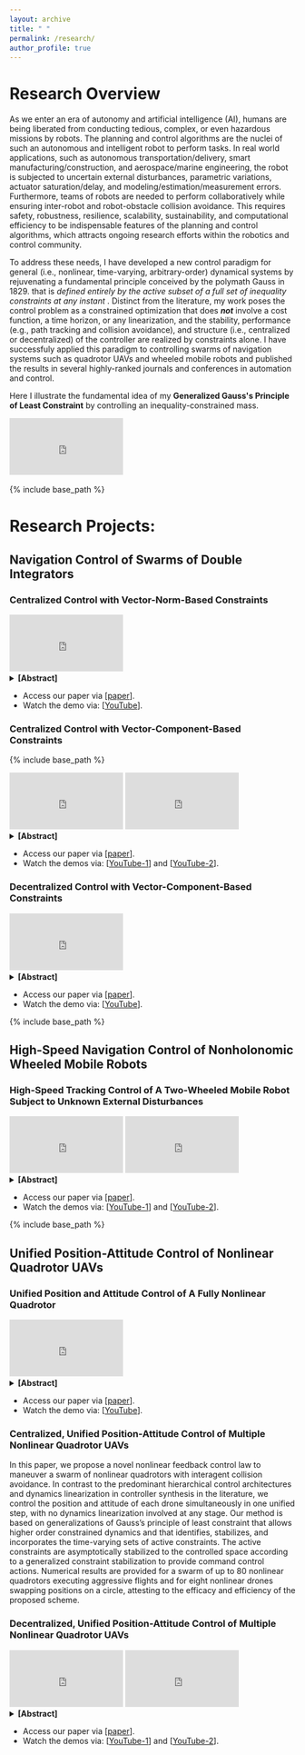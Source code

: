 ```yaml
---
layout: archive
title: " "
permalink: /research/
author_profile: true
---
```


# Research Overview 

As we enter an era of autonomy and artificial intelligence (AI), humans are being liberated from conducting tedious, complex, or even hazardous missions by robots. The planning and control algorithms are the nuclei of such an autonomous and intelligent robot to perform tasks. In real world applications, such as autonomous transportation/delivery, smart manufacturing/construction, and aerospace/marine engineering, the robot is subjected to uncertain external disturbances, parametric variations, actuator saturation/delay, and modeling/estimation/measurement errors. Furthermore, teams of robots are needed to perform collaboratively while ensuring inter-robot and robot-obstacle collision avoidance. This requires safety, robustness, resilience, scalability, sustainability, and computational efficiency to be indispensable features of the planning and control algorithms, which attracts ongoing research efforts within the robotics and control community.  

To address these needs, I have developed a new control paradigm for general (i.e., nonlinear, time-varying, arbitrary-order) dynamical systems by rejuvenating a fundamental principle conceived by the polymath Gauss in 1829. that is _defined entirely by the active subset of a full set of inequality constraints at any instant_ . Distinct from the literature, my work poses the control problem as a constrained optimization that does **_not_** involve a cost function, a time horizon, or any linearization, and the stability, performance (e.g., path tracking and collision avoidance), and structure (i.e., centralized or decentralized) of the controller are realized by constraints alone. I have successfuly applied this paradigm to controlling swarms of navigation systems such as quadrotor UAVs and wheeled mobile robots and published the results in several highly-ranked journals and conferences in automation and control. 

Here I illustrate the fundamental idea of my **Generalized Gauss's Principle of Least Constraint** by controlling an inequality-constrained mass.
<iframe width="200" height="100" src="https://www.youtube.com/embed/uGvZWZVR1ms" title="Generalized Gauss's Principle of Least Constraint Illustrated by An Inequality-Constrained Mass;" frameborder="0" allow="accelerometer; autoplay; clipboard-write; encrypted-media; gyroscope; picture-in-picture; web-share" allowfullscreen></iframe>

<!---
I propose a new control paradigm for general dynamical systems such as robots in my dissertation by rejuvenating a fundamental principle conceived by the polymath Gauss in 1829. The methodology poses the control problem at hand as a constrained minimization problem whose objective function, the unconstrained dynamics, is always satisfied. The performance of e.g., virtual leader tracking and collision avoidance and the controller structure (i.e., centralized or decentralized) are achieved by constraints alone. This approach has been applied to the navigation control of hundreds of double integrators, nonlinear quadrotor drones, and two-wheeled mobile robots. I feel humbled and excited that my method is recognized by highly-ranked journals and conferences in automation and control. 
--> 

{% include base_path %}

# Research Projects:

## Navigation Control of Swarms of Double Integrators 

### Centralized Control with Vector-Norm-Based Constraints 

[//]: # (<center>)

[//]: # (  <img src="../images/TAC22/100Agent-path.jpeg" width="50%" />)

[//]: # (</center>)

<iframe width="200" height="100" src="https://www.youtube.com/embed/HkIxFIba1sI" title="100-agent swarm navigation and control;" frameborder="0" allow="accelerometer; autoplay; clipboard-write; encrypted-media; gyroscope; picture-in-picture; web-share" allowfullscreen></iframe>

<details>
  <summary><b>[Abstract]</b></summary>

Multiagent navigation systems present opportunities for many applications due to their agility and cooperation. In any multiagent navigation system, it is critical that actual interagent collisions are strictly prevented. In this article, we present a solution to the 2-D multiagent navigation problem with collision avoidance. Our solution to this problem is based on a novel extension to Gauss's principle of least constraint (GPLC), in which a fixed set of strict equality constraints is replaced by time-varying sets of active inequality constraints. To the best of our knowledge, this is the first instance that extends GPLC with dynamic incorporation and stabilization of active inequality constraints and with actuator delay and saturation. Herein, the dynamics of a collision-free multiagent system satisfies the Karush-Kuhn-Tucker conditions. Active inequality constraints enforce collision avoidance, leader following, and agglomeration behaviors, and they are stabilized using Baumgarte's error stabilization approach. We show that in dense configurations, the positional arrangement of the agents can lead to linearly dependent constraints, and we propose specialized solutions involving QR decomposition and regularization. The efficacy and efficiency of the proposed method are demonstrated by a dimensional analysis of a worst-case scenario and numerical studies of up to 100 agents tracking a prescribed virtual leader.
</details>

- Access our paper via [[paper](https://ieeexplore.ieee.org/document/9354990)].
- Watch the demo via: [[YouTube](https://youtu.be/HkIxFIba1sI)].


### Centralized Control with Vector-Component-Based Constraints 

{% include base_path %}

[//]: # (<center>)

[//]: # (  <img src="../images/CDC21/2Agent-path.png" width="50%" />)

[//]: # (</center>)

<iframe width="200" height="100" src="https://www.youtube.com/embed/ogNqEoryYIQ" title="Two-Agent Deadlock Resolution;" frameborder="0" allow="accelerometer; autoplay; clipboard-write; encrypted-media; gyroscope; picture-in-picture; web-share" allowfullscreen></iframe>

[//]: # (<center>)

[//]: # (  <img src="../images/CDC21/2Swarm-path.png" width="40%" />)

[//]: # (</center>)

<iframe width="200" height="100" src="https://www.youtube.com/embed/10CXrmDop48" title="Two 15-Agent Swarms Deadlock Resolution;" frameborder="0" allow="accelerometer; autoplay; clipboard-write; encrypted-media; gyroscope; picture-in-picture; web-share" allowfullscreen></iframe>

<details>
  <summary><b>[Abstract]</b></summary>

This paper presents a nonlinear and discontinuous control scheme for two-dimensional (2-D) multi-agent multi-swarm navigation that resolves deadlocks, without heuristics, by agents reacting purely to their constrained dynamics. The method is based on extensions of Gauss's Principle of Least Constraint that dynamically identify, incorporate, and stabilize time-varying sets of constraints and that integrate actuator saturation and delay. The deadlocks are naturally resolved by formulating the 2-D leader following and collision avoidance requirements as decomposed inequality constraints along the X and Y axes and by asymmetrically assigning zero collision avoidance constraint value to a specific branch. Numerical results are presented for two agents and two 15-agent swarms resolving nominal deadlocks at a computation time order of 10 microseconds, demonstrating the efficacy and efficiency of the proposed approach.
</details>

- Access our paper via [[paper](https://ieeexplore.ieee.org/document/9683102)].
- Watch the demos via: [[YouTube-1](https://youtu.be/ogNqEoryYIQ)] and [[YouTube-2](https://youtu.be/10CXrmDop48)].

### Decentralized Control with Vector-Component-Based Constraints 

<iframe width="200" height="100" src="https://www.youtube.com/embed/C0_q3lxDYyY" title="Fully Decentralized Navigation Control of 200 Agents;" frameborder="0" allow="accelerometer; autoplay; clipboard-write; encrypted-media; gyroscope; picture-in-picture; web-share" allowfullscreen></iframe>

<details>
  <summary><b>[Abstract]</b></summary>

In this letter, we introduce a decentralized, nonlinear, discontinuous, and computationally simple control law for large scale multiagent navigation systems. The control is based on extending Gauss's principle of least constraint with a dynamic incorporation of inequality constraints, actuator saturation, and actuator dynamics. With no individual path planner, each agent executes its motion and generates its control actions by reacting solely to the evolution of its constrained dynamics, which is equivalent to solving a linear matrix equation with a dimension up to around 20 without iteration at each time instant. Numerical experiments are conducted on hundreds of two-dimensional (2-D) double integrators subjected to path and collision constraints, demonstrating the promise of the proposed method.

</details>

- Access our paper via [[paper](https://ieeexplore.ieee.org/document/9763476)].
- Watch the demo via: [[YouTube](https://youtu.be/C0_q3lxDYyY)].

{% include base_path %}

## High-Speed Navigation Control of Nonholonomic Wheeled Mobile Robots

### High-Speed Tracking Control of A Two-Wheeled Mobile Robot Subject to Unknown External Disturbances

<iframe width="200" height="100" src="https://www.youtube.com/embed/RdBtaXrZVq8" title="Tracking Control of A High-Speed, Differential Drive Wheeled Mobile Robot under Sinusoidal Forcing;" frameborder="0" allow="accelerometer; autoplay; clipboard-write; encrypted-media; gyroscope; picture-in-picture; web-share" allowfullscreen></iframe>

<iframe width="200" height="100" src="https://www.youtube.com/embed/hPRplXrn8HQ" title="Tracking Control of A High-Speed, Differential Drive Wheeled Mobile Robot under Gaussian Forcing;" frameborder="0" allow="accelerometer; autoplay; clipboard-write; encrypted-media; gyroscope; picture-in-picture; web-share" allowfullscreen></iframe>

<details>
  <summary><b>[Abstract]</b></summary>

This paper presents a computationally efficient, heuristic-free, and nonlinear feedback control framework for the tracking control of the position and orientation of a differential drive wheeled mobile robot (WMR) subjected to high-speed maneuvers and external disturbances. We synthesize the control law by an extension of Gauss’s principle of least constraint with dynamic incorporation of holonomic and nonholonomic equality constraints and with coordinate transformation. The command control actions for the WMR’s constrained dynamics result from solving a linear matrix equation (a Karush-Kuhn-Tucker system) at each point in time. No dynamics linearization or iterative solution is involved in the framework. Numerical experiments of a high-speed, differential drive WMR under sinusoidal and Gaussian external disturbances are presented to showcase the effectiveness of the proposed method.

</details>

- Access our paper via [[paper](https://ieeexplore.ieee.org/document/10156242)].
- Watch the demos via: [[YouTube-1](https://youtu.be/RdBtaXrZVq8)] and [[YouTube-2](https://youtu.be/hPRplXrn8HQ)].

{% include base_path %}

## Unified Position-Attitude Control of Nonlinear Quadrotor UAVs

### Unified Position and Attitude Control of A Fully Nonlinear Quadrotor

<iframe width="200" height="100" src="https://www.youtube.com/embed/-1QB2EVS2fQ" title="Unified Position and Attitude Control of A Fully Nonlinear Quadrotor;" frameborder="0" allow="accelerometer; autoplay; clipboard-write; encrypted-media; gyroscope; picture-in-picture; web-share" allowfullscreen></iframe>

<details>
  <summary><b>[Abstract]</b></summary>

This paper presents a departure from hierarchical cascade methods to control the position and attitude of a fully nonlinear quadrotor. The paper presents a nonlinear feedback control scheme that simultaneously controls position and attitude. The proposed method is based on a generalization of the Gauss's Principle of Least Constraint (GPLC) for higherorder constrained dynamical systems. By double differentiating the rigid-body position dynamics of a fully nonlinear quadrotor with respect to time, the translational and rotational dynamics become fully coupled at the levels of snap and angular acceleration, and the quadrotor is turned into a fully actuated system in a reduced configuration space. A generalized Baumgarte's error stabilization (BES) is developed to asymptotically drive constraint errors to zero. The nonlinear control law is due purely to the natural evolution of constrained system dynamics. To the best of our knowledge, this is the first instance that GPLC and BES are both extended to higher-order systems and that the control scheme for the position and attitude of a quadrotor is unified into one step by making use of its fully nonlinear constrained dynamics. The efficiency and efficacy of the proposed method is demonstrated by numerical experiments on a quadrotor tracking a prescribed conical spiral.

</details>

- Access our paper via [[paper](https://ieeexplore.ieee.org/document/9483358)].
- Watch the demo via: [[YouTube](https://youtu.be/C0_q3lxDYyY)].


### Centralized, Unified Position-Attitude Control of Multiple Nonlinear Quadrotor UAVs

In this paper, we propose a novel nonlinear feedback control law to maneuver a swarm of nonlinear quadrotors with interagent collision avoidance. In contrast to the predominant hierarchical control architectures and dynamics linearization in controller synthesis in the literature, we control the position and attitude of each drone simultaneously in one unified step, with no dynamics linearization involved at any stage. Our method is based on generalizations of Gauss’s principle of least constraint that allows higher order constrained dynamics and that identifies, stabilizes, and incorporates the time-varying sets of active constraints. The active constraints are asymptotically stabilized to the controlled space according to a generalized constraint stabilization to provide command control actions. Numerical results are provided for a swarm of up to 80 nonlinear quadrotors executing aggressive flights and for eight nonlinear drones swapping positions on a circle, attesting to the efficacy and efficiency of the proposed scheme.

### Decentralized, Unified Position-Attitude Control of Multiple Nonlinear Quadrotor UAVs

<iframe width="200" height="100" src="https://www.youtube.com/embed/HyypDPPdLzk" title="Decentralized Unified Position-Attitude Control of 10 Nonlinear Quadrotor UAVs Following a Virtual Leader;" frameborder="0" allow="accelerometer; autoplay; clipboard-write; encrypted-media; gyroscope; picture-in-picture; web-share" allowfullscreen></iframe>

<iframe width="200" height="100" src="https://www.youtube.com/embed/ZAmDssH8h74" title="Decentralized Unified Position-Attitude Control of 8 Nonlinear Quadrotor UAVs Swapping Positions on A Circle;" frameborder="0" allow="accelerometer; autoplay; clipboard-write; encrypted-media; gyroscope; picture-in-picture; web-share" allowfullscreen></iframe>

<details>
  <summary><b>[Abstract]</b></summary>

In this paper, we propose a fully decentralized, nonlinear feedback control law to maneuver multiple nonlinear quadrotor UAVs with interagent collision avoidance and natural deadlock resolution. Most existing work on this problem adopts a cascaded position-attitude control scheme and utilizes linearized dynamics in controller synthesis. In this work, each UAV controls its position and attitude simultaneously in one unified step, with no dynamics linearization involved at any stage. The proposed scheme is based on a generalization of Gauss’s principle of least constraint that allows constrained systems of any order and any type and that identifies, differentiates, stabilizes, partitions, and incorporates the active constraints at each time instant. The control actions result from asymptotically stabilizing the active constraints by user-specified natural frequencies and damping ratios according to a generalized constraint stabilization. Two numerical examples are used to demonstrate the effectiveness of the present method, whose performance on collision avoidance and deadlock resolution is sufficiently close to that of a centralized method.

</details>

- Access our paper via [[paper](https://ieeexplore.ieee.org/document/9992624)].
- Watch the demos via: [[YouTube-1](https://youtu.be/HyypDPPdLzk)] and [[YouTube-2](https://youtu.be/ZAmDssH8h74)].


